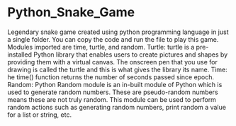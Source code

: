 # Python_Snake_Game
Legendary snake game created using python programming language in just a single folder.
You can copy the code and run the file to play this game.
Modules imported are time, turtle, and random.
Turtle: turtle is a pre-installed Python library that enables users to create pictures and shapes by providing them with a virtual canvas. The onscreen pen that you use for drawing is called the turtle and this is what gives the library its name.
Time: he time() function returns the number of seconds passed since epoch.
Random: Python Random module is an in-built module of Python which is used to generate random numbers. These are pseudo-random numbers means these are not truly random. This module can be used to perform random actions such as generating random numbers, print random a value for a list or string, etc.




